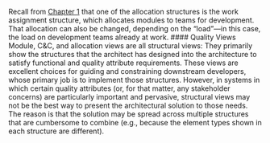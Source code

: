 Recall from [Chapter 1](ch01.xhtml#ch01) that one of the allocation structures is the work assignment structure, which allocates modules to teams for development. That allocation can also be changed, depending on the “load”—in this case, the load on development teams already at work. #### Quality Views Module, C&C, and allocation views are all structural views: They primarily show the structures that the architect has designed into the architecture to satisfy functional and quality attribute requirements. These views are excellent choices for guiding and constraining downstream developers, whose primary job is to implement those structures. However, in systems in which certain quality attributes (or, for that matter, any stakeholder concerns) are particularly important and pervasive, structural views may not be the best way to present the architectural solution to those needs. The reason is that the solution may be spread across multiple structures that are cumbersome to combine (e.g., because the element types shown in each structure are different).